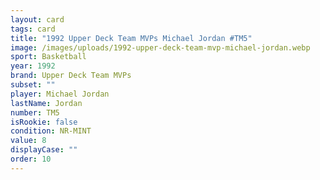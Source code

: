 ```yaml
---
layout: card
tags: card
title: "1992 Upper Deck Team MVPs Michael Jordan #TM5"
image: /images/uploads/1992-upper-deck-team-mvp-michael-jordan.webp
sport: Basketball
year: 1992
brand: Upper Deck Team MVPs
subset: ""
player: Michael Jordan
lastName: Jordan
number: TM5
isRookie: false
condition: NR-MINT
value: 8
displayCase: ""
order: 10
---
```


